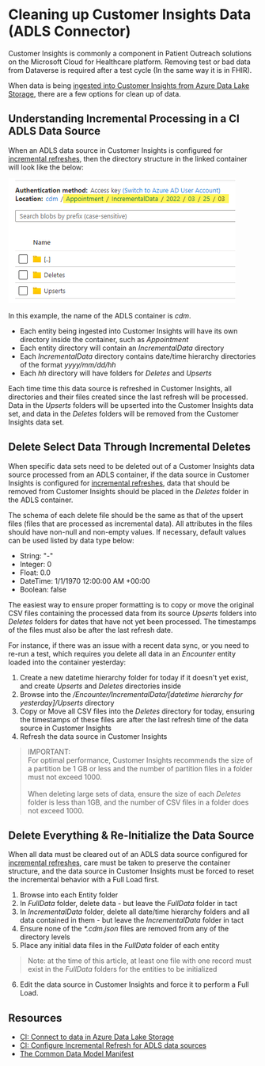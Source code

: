 # Cleaning up Customer Insights Data (ADLS Connector)
Customer Insights is commonly a component in Patient Outreach solutions on the Microsoft Cloud for Healthcare platform. Removing test or bad data from Dataverse is required after a test cycle (In the same way it is in FHIR). 

When data is being [ingested into Customer Insights from Azure Data Lake Storage](https://learn.microsoft.com/en-us/dynamics365/customer-insights/connect-common-data-model), there are a few options for clean up of data.

## Understanding Incremental Processing in a CI ADLS Data Source

When an ADLS data source in Customer Insights is configured for [incremental refreshes](https://learn.microsoft.com/en-us/dynamics365/customer-insights/incremental-refresh-data-sources), then the directory structure in the linked container will look like the below:

![Directory structure of Customer Insights ADLS Container](./Images/CI_ADLSContainer_Structure.png)

In this example, the name of the ADLS container is _cdm_.
* Each entity being ingested into Customer Insights will have its own directory inside the container, such as _Appointment_
* Each entity directory will contain an _IncrementalData_ directory
* Each _IncrementalData_ directory contains date/time hierarchy directories of the format _yyyy/mm/dd/hh_
* Each _hh_ directory will have folders for _Deletes_ and _Upserts_ 

Each time time this data source is refreshed in Customer Insights, all directories and their files created since the last refresh will be processed. Data in the _Upserts_ folders will be upserted into the Customer Insights data set, and data in the _Deletes_ folders will be removed from the Customer Insights data set. 

## Delete Select Data Through Incremental Deletes

When specific data sets need to be deleted out of a Customer Insights data source processed from an ADLS container, if the data source in Customer Insights is configured for [incremental refreshes](https://learn.microsoft.com/en-us/dynamics365/customer-insights/incremental-refresh-data-sources), data that should be removed from Customer Insights should be placed in the _Deletes_ folder in the ADLS container. 

The schema of each delete file should be the same as that of the upsert files (files that are processed as incremental data). All attributes in the files should have non-null and non-empty values. If necessary, default values can be used listed by data type below:
* String: "-" 
* Integer: 0 
* Float: 0.0 
* DateTime: 1/1/1970 12:00:00 AM +00:00 
* Boolean: false

The easiest way to ensure proper formatting is to copy or move the original CSV files containing the processed data from its source _Upserts_ folders into _Deletes_ folders for dates that have not yet been processed. The timestamps of the files must also be after the last refresh date. 

For instance, if there was an issue with a recent data sync, or you need to re-run a test, which requires you delete all data in an _Encounter_ entity loaded into the container yesterday:

1. Create a new datetime hierarchy folder for today if it doesn't yet exist, and create _Upserts_ and _Deletes_ directories inside
2. Browse into the _/Encounter/IncrementalData/[datetime hierarchy for yesterday]/Upserts_ directory
3. Copy or Move all CSV files into the _Deletes_ directory for today, ensuring the timestamps of these files are after the last refresh time of the data source in Customer Insights
4. Refresh the data source in Customer Insights

> IMPORTANT:<BR>
> For optimal performance, Customer Insights recommends the size of a partition be 1 GB or less and the number of partition files in a folder must not exceed 1000. <br><br>
> When deleting large sets of data, ensure the size of each _Deletes_ folder is less than 1GB, and the number of CSV files in a folder does not exceed 1000.


## Delete Everything & Re-Initialize the Data Source
When all data must be cleared out of an ADLS data source configured for [incremental refreshes](https://learn.microsoft.com/en-us/dynamics365/customer-insights/incremental-refresh-data-sources), care must be taken to preserve the container structure, and the data source in Customer Insights must be forced to reset the incremental behavior with a Full Load first. 

1. Browse into each Entity folder
2. In _FullData_ folder, delete data - but leave the _FullData_ folder in tact
3. In _IncrementalData_ folder, delete all date/time hierarchy folders and all data contained in them - but leave the _IncrementalData_ folder in tact
4. Ensure none of the _*.cdm.json_ files are removed from any of the directory levels
5. Place any initial data files in the _FullData_ folder of each entity

> Note: at the time of this article, at least one file with one record must exist in the _FullData_ folders for the entities to be initialized

6. Edit the data source in Customer Insights and force it to perform a Full Load. 

## Resources
* [CI: Connect to data in Azure Data Lake Storage](https://learn.microsoft.com/en-us/dynamics365/customer-insights/connect-common-data-model)
* [CI: Configure Incremental Refresh for ADLS data sources](https://learn.microsoft.com/en-us/dynamics365/customer-insights/incremental-refresh-data-sources#configure-incremental-refresh-for-azure-data-lake-data-sources)
* [The Common Data Model Manifest](https://learn.microsoft.com/en-us/common-data-model/sdk/manifest)
